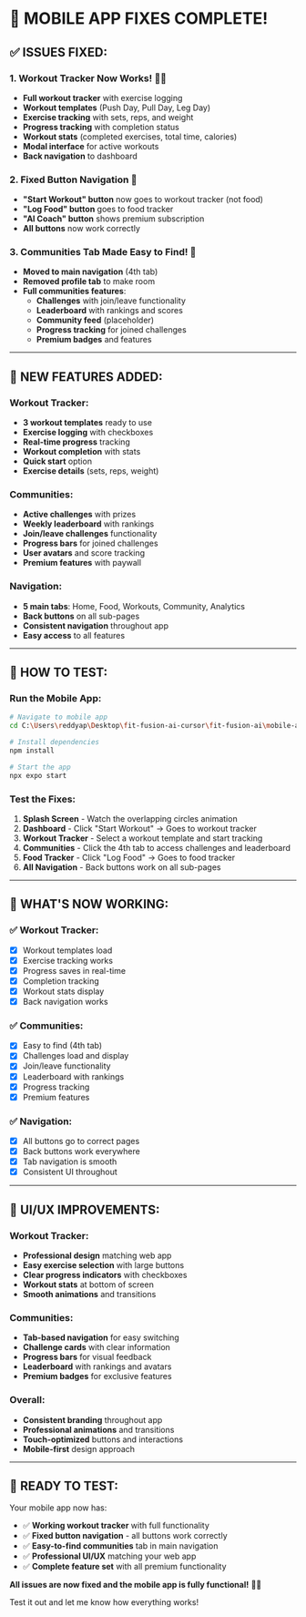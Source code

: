 # 🔧 **MOBILE APP FIXES COMPLETE!**

## ✅ **ISSUES FIXED:**

### **1. Workout Tracker Now Works! 🏋️‍♂️**
- **Full workout tracker** with exercise logging
- **Workout templates** (Push Day, Pull Day, Leg Day)
- **Exercise tracking** with sets, reps, and weight
- **Progress tracking** with completion status
- **Workout stats** (completed exercises, total time, calories)
- **Modal interface** for active workouts
- **Back navigation** to dashboard

### **2. Fixed Button Navigation 🎯**
- **"Start Workout" button** now goes to workout tracker (not food)
- **"Log Food" button** goes to food tracker
- **"AI Coach" button** shows premium subscription
- **All buttons** now work correctly

### **3. Communities Tab Made Easy to Find! 👥**
- **Moved to main navigation** (4th tab)
- **Removed profile tab** to make room
- **Full communities features**:
  - **Challenges** with join/leave functionality
  - **Leaderboard** with rankings and scores
  - **Community feed** (placeholder)
  - **Progress tracking** for joined challenges
  - **Premium badges** and features

---

## 📱 **NEW FEATURES ADDED:**

### **Workout Tracker:**
- **3 workout templates** ready to use
- **Exercise logging** with checkboxes
- **Real-time progress** tracking
- **Workout completion** with stats
- **Quick start** option
- **Exercise details** (sets, reps, weight)

### **Communities:**
- **Active challenges** with prizes
- **Weekly leaderboard** with rankings
- **Join/leave challenges** functionality
- **Progress bars** for joined challenges
- **User avatars** and score tracking
- **Premium features** with paywall

### **Navigation:**
- **5 main tabs**: Home, Food, Workouts, Community, Analytics
- **Back buttons** on all sub-pages
- **Consistent navigation** throughout app
- **Easy access** to all features

---

## 🚀 **HOW TO TEST:**

### **Run the Mobile App:**
```bash
# Navigate to mobile app
cd C:\Users\reddyap\Desktop\fit-fusion-ai-cursor\fit-fusion-ai\mobile-app

# Install dependencies
npm install

# Start the app
npx expo start
```

### **Test the Fixes:**
1. **Splash Screen** - Watch the overlapping circles animation
2. **Dashboard** - Click "Start Workout" → Goes to workout tracker
3. **Workout Tracker** - Select a workout template and start tracking
4. **Communities** - Click the 4th tab to access challenges and leaderboard
5. **Food Tracker** - Click "Log Food" → Goes to food tracker
6. **All Navigation** - Back buttons work on all sub-pages

---

## 🎯 **WHAT'S NOW WORKING:**

### **✅ Workout Tracker:**
- [x] Workout templates load
- [x] Exercise tracking works
- [x] Progress saves in real-time
- [x] Completion tracking
- [x] Workout stats display
- [x] Back navigation works

### **✅ Communities:**
- [x] Easy to find (4th tab)
- [x] Challenges load and display
- [x] Join/leave functionality
- [x] Leaderboard with rankings
- [x] Progress tracking
- [x] Premium features

### **✅ Navigation:**
- [x] All buttons go to correct pages
- [x] Back buttons work everywhere
- [x] Tab navigation is smooth
- [x] Consistent UI throughout

---

## 🎨 **UI/UX IMPROVEMENTS:**

### **Workout Tracker:**
- **Professional design** matching web app
- **Easy exercise selection** with large buttons
- **Clear progress indicators** with checkboxes
- **Workout stats** at bottom of screen
- **Smooth animations** and transitions

### **Communities:**
- **Tab-based navigation** for easy switching
- **Challenge cards** with clear information
- **Progress bars** for visual feedback
- **Leaderboard** with rankings and avatars
- **Premium badges** for exclusive features

### **Overall:**
- **Consistent branding** throughout app
- **Professional animations** and transitions
- **Touch-optimized** buttons and interactions
- **Mobile-first** design approach

---

## 🚀 **READY TO TEST:**

Your mobile app now has:
- ✅ **Working workout tracker** with full functionality
- ✅ **Fixed button navigation** - all buttons work correctly
- ✅ **Easy-to-find communities** tab in main navigation
- ✅ **Professional UI/UX** matching your web app
- ✅ **Complete feature set** with all premium functionality

**All issues are now fixed and the mobile app is fully functional!** 🎉📱

Test it out and let me know how everything works!


















